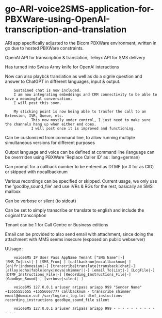 # go-ARI-voice2SMS-application-for-PBXWare-using-OpenAI-transcription-and-translation

ARI app specifically adjusted to the Bicom PBXWare environment, written in go due to hosted PBXWare constraints.

OpenAI API for transcription & translation, Telnyx API for SMS delivery

Has turned into Swiss Army knife for OpenAI interactions

Now can also playbck translation as well as do a signle question and answer to ChatGPT in different languages, input & output.

        Sustained chat is now included.
        I am now integrating embeddings and CRM connectivity to be able to have a meaningful conversation.
        I will post this soon.

        My sticking point is now being able to trasfer the call to an Extension, IVR, Queue, etc.
                This now mostly under control, I just need to make sure the channels hang up when either end does.
                I will post once it is improved and functioning.

Can be customized from command line, to allow running multiple simultaneous versions for different purposes

Output language and voice can be defined at command line (language can be overrriden using PBXWare 'Replace Caller ID' as : lang=german)

Can prompt for a callback number to be entered as DTMF (or # for as CID) or skipped with nocallbacknum

Various recordings can be specified or skipped.
        Current usage, we only use the 'goodby_sound_file' and use IVRs & RGs for the rest, basically an SMS mailbox

Can be verbose or silent (to stdout)

Can be set to simply transcribe or translate to english and include the original transcription

Tenant can be 1 for Call Centre or Business editions

Email can be provided to also send email with attachment, since doing the attachment with MMS seems insecure (exposed on public webserver)

UUsage :

        voiceSMS IP User Pass AppName Tenant ["SMS Name"|-] [SMS_To|List|-] [SMS_From|-] [callbacknum|nocallbacknum|-] [en|fr|indonesian|-] [transcribe|translate|transback|chat|-] [alloy|echo|fable|onyx|nova|shimmer||-] [email_To|List|-] [LogFile|-] [DTMF_Instructions_File|-] [Recording_Instructions_File|-] [Goodbye_Sound|-] [verbose|silent|-]

        voiceSMS 127.0.0.1 ariuser aripass ariapp 999 "Sender Name" +15555555555 +15556667777 callbacknum - transcribe shimmer email@domain.suf /var/log/ari_log.txt dtmf_instuctions recording_instructions goodbye_sound_file silent

        voiceSMS 127.0.0.1 ariuser aripass ariapp 999 - - - - - - - - - - - - -

